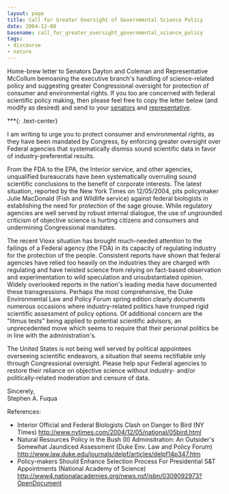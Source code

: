 ```yaml
---
layout: page
title: Call for Greater Oversight of Governmental Science Policy
date: 2004-12-08
basename: call_for_greater_oversight_governmental_science_policy
tags:
- discourse
- nature
---
```


Home-brew letter to Senators Dayton and Coleman and Representative McCollum
bemoaning the executive branch's handling of science-related policy and
suggesting greater Congressional oversight for protection of consumer and
environmental rights. If you too are concerned with federal scientific policy
making, then please feel free to copy the letter below (and modify as desired)
and send to your [senators](http://www.senate.gov) and [representative](http://www.house.gov).

<!-- truncate -->

***{: .text-center}

I am writing to urge you to protect consumer and environmental rights, as they
have been mandated by Congress, by enforcing greater oversight over Federal
agencies that systematically dismiss sound scientific data in favor of
industry-preferential results.

From the FDA to the EPA, the Interior service, and other agencies, unqualified
bureaucrats have been systematically overruling sound scientific conclusions to
the benefit of corporate interests. The latest situation, reported by the New
York Times on 12/05/2004, pits policymaker Julie MacDonald (Fish and Wildlife
service) against federal biologists in establishing the need for protection of
the sage grouse. While regulatory agencies are well served by robust internal
dialogue, the use of ungrounded criticism of objective science is hurting
citizens and consumers and undermining Congressional mandates.

The recent Vioxx situation has brought much-needed attention to the failings of
a Federal agency (the FDA) in its capacity of regulating industry for the
protection of the people. Consistent reports have shown that federal agencies
have relied too heavily on the industries they are charged with regulating and
have twisted science from relying on fact-based observation and experimentation
to wild speculation and unsubstantiated opinion. Widely overlooked reports in
the nation's leading media have documented these transgressions. Perhaps the
most comprehensive, the Duke Environmental Law and Policy Forum spring edition
clearly documents numerous occasions where industry-related politics have
trumped rigid scientific assessment of policy options. Of additional concern are
the "litmus tests" being applied to potential scientific advisors, an
unprecedented move which seems to require that their personal politics be in
line with the administration's.

The United States is not being well served by political appointees overseeing
scientific endeavors, a situation that seems rectifiable only through
Congressional oversight. Please help spur Federal agencies to restore their
reliance on objective science without industry- and/or politically-related
moderation and censure of data.

Sincerely,<br>
Stephen A. Fuqua

References:

* Interior Official and Federal Biologists Clash on Danger to Bird (NY Times)
  http://www.nytimes.com/2004/12/05/national/05bird.html
* Natural Resources Policy in the Bush (II) Adminsitration: An Outsider's
  Somewhat Jaundiced Assessment (Duke Env. Law and Policy Forum)
  http://www.law.duke.edu/journals/delpf/articles/delpf14p347.htm
* Policy-makers Should Enhance Selection Process For Presidential S&T
  Appointments (National Academy of Science)
  http://www4.nationalacademies.org/news.nsf/isbn/0309092973?OpenDocument
